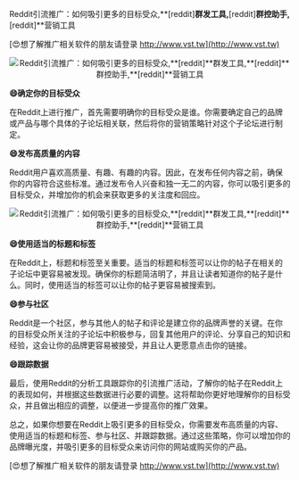 Reddit引流推广：如何吸引更多的目标受众,**[reddit]**群发工具,**[reddit]**群控助手,**[reddit]**营销工具

[😍想了解推广相关软件的朋友请登录 http://www.vst.tw](http://www.vst.tw)

 <center><img src="https://vst.tw/MP4/tuiguang/png/8.png" alt="Reddit引流推广：如何吸引更多的目标受众,**[reddit]**群发工具,**[reddit]**群控助手,**[reddit]**营销工具"></center>

**😄确定你的目标受众**

在Reddit上进行推广，首先需要明确你的目标受众是谁。你需要确定自己的品牌或产品与哪个具体的子论坛相关联，然后将你的营销策略针对这个子论坛进行制定。

**😄发布高质量的内容**

Reddit用户喜欢高质量、有趣、有趣的内容。因此，在发布任何内容之前，确保你的内容符合这些标准。通过发布令人兴奋和独一无二的内容，你可以吸引更多的目标受众，并增加你的机会来获取更多的关注度和回应。

 <center><img src="https://vst.tw/MP4/tuiguang/png/8.png" alt="Reddit引流推广：如何吸引更多的目标受众,**[reddit]**群发工具,**[reddit]**群控助手,**[reddit]**营销工具"></center>

**😄使用适当的标题和标签**

在Reddit上，标题和标签至关重要。适当的标题和标签可以让你的帖子在相关的子论坛中更容易被发现。确保你的标题简洁明了，并且让读者知道你的帖子是什么。同时，使用适当的标签可以让你的帖子更容易被搜索到。

**😄参与社区**

Reddit是一个社区，参与其他人的帖子和评论是建立你的品牌声誉的关键。在你的目标受众所关注的子论坛中积极参与，回复其他用户的评论、分享自己的知识和经验，这会让你的品牌更容易被接受，并且让人更愿意点击你的链接。

**😄跟踪数据**

最后，使用Reddit的分析工具跟踪你的引流推广活动，了解你的帖子在Reddit上的表现如何，并根据这些数据进行必要的调整。这将帮助你更好地理解你的目标受众，并且做出相应的调整，以便进一步提高你的推广效果。

总之，如果你想要在Reddit上吸引更多的目标受众，你需要发布高质量的内容、使用适当的标题和标签、参与社区、并跟踪数据。通过这些策略，你可以增加你的品牌曝光度，并吸引更多的目标受众来访问你的网站或购买你的产品。

[😍想了解推广相关软件的朋友请登录 http://www.vst.tw](http://www.vst.tw)



